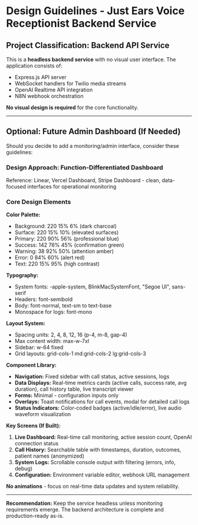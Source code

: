 # Design Guidelines - Just Ears Voice Receptionist Backend Service

## Project Classification: Backend API Service

This is a **headless backend service** with no visual user interface. The application consists of:
- Express.js API server
- WebSocket handlers for Twilio media streams
- OpenAI Realtime API integration
- N8N webhook orchestration

**No visual design is required** for the core functionality.

---

## Optional: Future Admin Dashboard (If Needed)

Should you decide to add a monitoring/admin interface, consider these guidelines:

### Design Approach: **Function-Differentiated Dashboard**
Reference: Linear, Vercel Dashboard, Stripe Dashboard - clean, data-focused interfaces for operational monitoring

### Core Design Elements

**Color Palette:**
- Background: 220 15% 6% (dark charcoal)
- Surface: 220 15% 10% (elevated surfaces)
- Primary: 220 90% 56% (professional blue)
- Success: 142 76% 45% (confirmation green)
- Warning: 38 92% 50% (attention amber)
- Error: 0 84% 60% (alert red)
- Text: 220 15% 95% (high contrast)

**Typography:**
- System fonts: -apple-system, BlinkMacSystemFont, "Segoe UI", sans-serif
- Headers: font-semibold
- Body: font-normal, text-sm to text-base
- Monospace for logs: font-mono

**Layout System:**
- Spacing units: 2, 4, 8, 12, 16 (p-4, m-8, gap-4)
- Max content width: max-w-7xl
- Sidebar: w-64 fixed
- Grid layouts: grid-cols-1 md:grid-cols-2 lg:grid-cols-3

**Component Library:**
- **Navigation:** Fixed sidebar with call status, active sessions, logs
- **Data Displays:** Real-time metrics cards (active calls, success rate, avg duration), call history table, live transcript viewer
- **Forms:** Minimal - configuration inputs only
- **Overlays:** Toast notifications for call events, modal for detailed call logs
- **Status Indicators:** Color-coded badges (active/idle/error), live audio waveform visualization

**Key Screens (If Built):**
1. **Live Dashboard:** Real-time call monitoring, active session count, OpenAI connection status
2. **Call History:** Searchable table with timestamps, duration, outcomes, patient names (anonymized)
3. **System Logs:** Scrollable console output with filtering (errors, info, debug)
4. **Configuration:** Environment variable editor, webhook URL management

**No animations** - focus on real-time data updates and system reliability.

---

**Recommendation:** Keep the service headless unless monitoring requirements emerge. The backend architecture is complete and production-ready as-is.